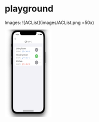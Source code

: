 # playground
Images:
![ACList](images/ACList.png =50x)

<img src="images/ACList.png" width="150" height="280">

